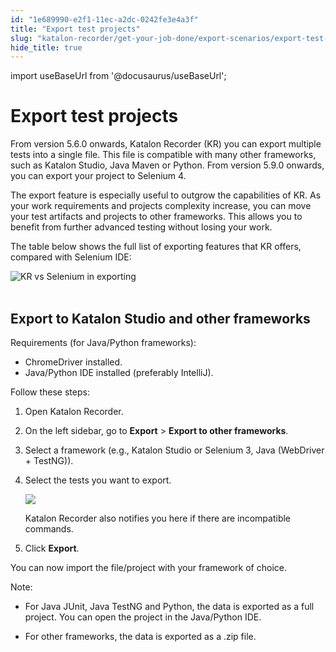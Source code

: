 ```yaml
---
id: "1e689990-e2f1-11ec-a2dc-0242fe3e4a3f"
title: "Export test projects"
slug: "katalon-recorder/get-your-job-done/export-scenarios/export-test-projects"
hide_title: true
---
```

import useBaseUrl from '@docusaurus/useBaseUrl';


# <a id="id" class="anchor_top_offset"/><a id="ariaid-title1" class="anchor_top_offset"/>Export test projects

<p xmlns="http://www.w3.org/1999/xhtml" className="p">From version 5.6.0 onwards, Katalon Recorder (KR) you can export multiple tests into a single file. This file is compatible with many other frameworks, such as Katalon Studio, Java Maven or Python. From version 5.9.0 onwards, you can export your project to Selenium 4.</p> 
<p xmlns="http://www.w3.org/1999/xhtml" className="p">The export feature is especially useful to outgrow the capabilities of KR. As your work requirements and projects complexity increase, you can move your test artifacts and projects to other frameworks. This allows you to benefit from further advanced testing without losing your work.</p> 
<p xmlns="http://www.w3.org/1999/xhtml" className="p">The table below shows the full list of exporting features that KR offers, compared with Selenium IDE:</p> 
<p xmlns="http://www.w3.org/1999/xhtml" className="p"><img className="image" src={useBaseUrl("https://github.com/katalon-studio/docs-images/raw/master/katalon-recorder/docs/5.6.0-release/KR%20vs.%20Selenium%20exporting%20features.png")} alt="KR vs Selenium in exporting" /><br /><br /></p> 

## <a id="id_2" class="anchor_top_offset"/>Export to Katalon Studio and other frameworks

<p xmlns="http://www.w3.org/1999/xhtml" className="p">Requirements (for Java/Python frameworks):</p> 
<ul xmlns="http://www.w3.org/1999/xhtml" className="ul"><li className="li">ChromeDriver installed.</li><li className="li">Java/Python IDE installed (preferably IntelliJ).</li></ul> 
<p xmlns="http://www.w3.org/1999/xhtml" className="p">Follow these steps:</p> 
<ol xmlns="http://www.w3.org/1999/xhtml" className="ol"><li className="li">Open Katalon Recorder.</li><li className="li"><p className="p">On the left sidebar, go to <strong className="ph b">Export</strong> &gt; <strong className="ph b">Export to other frameworks</strong>.</p></li><li className="li"><p className="p">Select a framework (e.g., Katalon Studio or Selenium 3, Java (WebDriver + TestNG)).</p></li><li className="li"><p className="p">Select the tests you want to export. </p><p className="p"><img className="image" src={useBaseUrl("/6b5c2680-fb66-11ec-a2dc-0242fe3e4a3f.jpeg")} /></p><p className="p">Katalon Recorder also notifies you here if there are incompatible commands.</p></li><li className="li"><p className="p">Click <strong className="ph b">Export</strong>.</p></li></ol> 
<p xmlns="http://www.w3.org/1999/xhtml" className="p">You can now import the file/project with your framework of choice.</p> 
<div xmlns="http://www.w3.org/1999/xhtml" className="note note note_note"><span className="note__title">Note:</span> <ul className="ul"><li className="li"><p className="p">For Java JUnit, Java TestNG and Python, the data is exported as a full project. You can open the project in the Java/Python IDE.</p></li><li className="li"><p className="p">For other frameworks, the data is exported as a .zip file.</p></li></ul></div>
